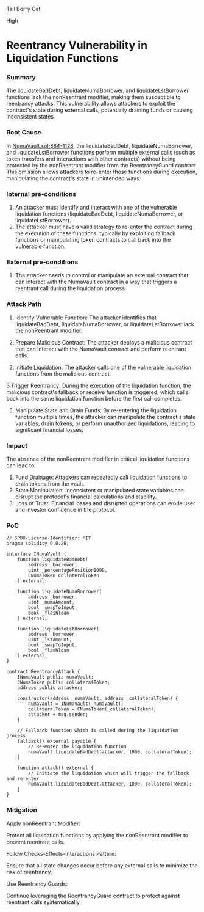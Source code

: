 Tall Berry Cat

High

# Reentrancy Vulnerability in Liquidation Functions

### Summary

The liquidateBadDebt, liquidateNumaBorrower, and liquidateLstBorrower functions lack the nonReentrant modifier, making them susceptible to reentrancy attacks. This vulnerability allows attackers to exploit the contract's state during external calls, potentially draining funds or causing inconsistent states.

### Root Cause

In [NumaVault.sol:884-1128](https://github.com/sherlock-audit/2024-11-autonomint-akakonuxo/blob/main/Blockchain/Blockchian/contracts/Core_logic/NumaVault.sol#L884-L1128), the liquidateBadDebt, liquidateNumaBorrower, and liquidateLstBorrower functions perform multiple external calls (such as token transfers and interactions with other contracts) without being protected by the nonReentrant modifier from the ReentrancyGuard contract. This omission allows attackers to re-enter these functions during execution, manipulating the contract's state in unintended ways.

### Internal pre-conditions

1. An attacker must identify and interact with one of the vulnerable liquidation functions (liquidateBadDebt, liquidateNumaBorrower, or liquidateLstBorrower).
2. The attacker must have a valid strategy to re-enter the contract during the execution of these functions, typically by exploiting fallback functions or manipulating token contracts to call back into the vulnerable function.

### External pre-conditions

1. The attacker needs to control or manipulate an external contract that can interact with the NumaVault contract in a way that triggers a reentrant call during the liquidation process.

### Attack Path

1. Identify Vulnerable Function:
The attacker identifies that liquidateBadDebt, liquidateNumaBorrower, or liquidateLstBorrower lack the nonReentrant modifier.

2. Prepare Malicious Contract:
The attacker deploys a malicious contract that can interact with the NumaVault contract and perform reentrant calls.

3. Initiate Liquidation:
The attacker calls one of the vulnerable liquidation functions from the malicious contract.

3.Trigger Reentrancy:
During the execution of the liquidation function, the malicious contract's fallback or receive function is triggered, which calls back into the same liquidation function before the first call completes.

5. Manipulate State and Drain Funds:
By re-entering the liquidation function multiple times, the attacker can manipulate the contract's state variables, drain tokens, or perform unauthorized liquidations, leading to significant financial losses.

### Impact

The absence of the nonReentrant modifier in critical liquidation functions can lead to:

1. Fund Drainage: Attackers can repeatedly call liquidation functions to drain tokens from the vault.
2. State Manipulation: Inconsistent or manipulated state variables can disrupt the protocol's financial calculations and stability.
3. Loss of Trust: Financial losses and disrupted operations can erode user and investor confidence in the protocol.

### PoC

```solidity
// SPDX-License-Identifier: MIT
pragma solidity 0.8.20;

interface INumaVault {
    function liquidateBadDebt(
        address _borrower,
        uint _percentagePosition1000,
        CNumaToken collateralToken
    ) external;
    
    function liquidateNumaBorrower(
        address _borrower,
        uint _numaAmount,
        bool _swapToInput,
        bool _flashloan
    ) external;
    
    function liquidateLstBorrower(
        address _borrower,
        uint _lstAmount,
        bool _swapToInput,
        bool _flashloan
    ) external;
}

contract ReentrancyAttack {
    INumaVault public numaVault;
    CNumaToken public collateralToken;
    address public attacker;

    constructor(address _numaVault, address _collateralToken) {
        numaVault = INumaVault(_numaVault);
        collateralToken = CNumaToken(_collateralToken);
        attacker = msg.sender;
    }

    // Fallback function which is called during the liquidation process
    fallback() external payable {
        // Re-enter the liquidation function
        numaVault.liquidateBadDebt(attacker, 1000, collateralToken);
    }

    function attack() external {
        // Initiate the liquidation which will trigger the fallback and re-enter
        numaVault.liquidateBadDebt(attacker, 1000, collateralToken);
    }
}
```

### Mitigation

Apply nonReentrant Modifier:

Protect all liquidation functions by applying the nonReentrant modifier to prevent reentrant calls.

Follow Checks-Effects-Interactions Pattern:

Ensure that all state changes occur before any external calls to minimize the risk of reentrancy.

Use Reentrancy Guards:

Continue leveraging the ReentrancyGuard contract to protect against reentrant calls systematically.